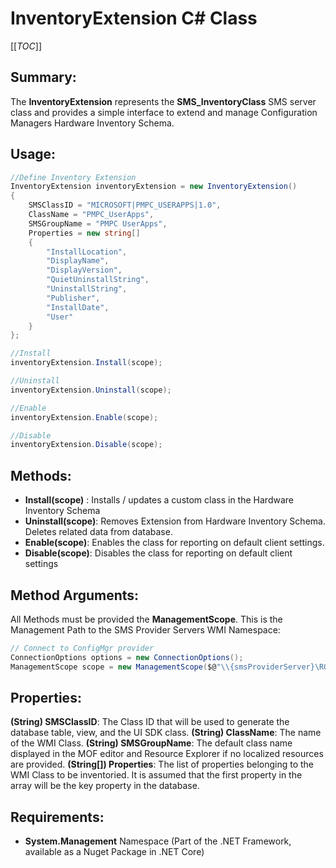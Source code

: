 # **InventoryExtension C# Class**
[[_TOC_]]
## **Summary:**
The **InventoryExtension** represents the **SMS_InventoryClass** SMS server class and provides a simple interface to extend and manage Configuration Managers Hardware Inventory Schema.

## **Usage:**
                
```csharp
//Define Inventory Extension
InventoryExtension inventoryExtension = new InventoryExtension()
{
    SMSClassID = "MICROSOFT|PMPC_USERAPPS|1.0",
    ClassName = "PMPC_UserApps",
    SMSGroupName = "PMPC UserApps",
    Properties = new string[]
    {
        "InstallLocation",
        "DisplayName",
        "DisplayVersion",
        "QuietUninstallString",
        "UninstallString",
        "Publisher",
        "InstallDate",
        "User"
    }
};

//Install
inventoryExtension.Install(scope);

//Uninstall
inventoryExtension.Uninstall(scope);

//Enable
inventoryExtension.Enable(scope);

//Disable
inventoryExtension.Disable(scope);
```


## **Methods:**

- **Install(scope)** : Installs / updates a custom class in the Hardware Inventory Schema
- **Uninstall(scope)**: Removes Extension from Hardware Inventory Schema. Deletes related data from database.
- **Enable(scope)**: Enables the class for reporting on default client settings.
- **Disable(scope)**:	Disables the class for reporting on default client settings

## **Method Arguments:**
All Methods must be provided the **ManagementScope**. This is the Management Path to the SMS Provider Servers WMI Namespace:
```csharp
// Connect to ConfigMgr provider
ConnectionOptions options = new ConnectionOptions();
ManagementScope scope = new ManagementScope($@"\\{smsProviderServer}\ROOT\SMS\site_{siteCode}", options);
```

## **Properties:**
**(String) SMSClassID**: The Class ID that will be used to generate the database table, view, and the UI SDK class.
**(String) ClassName**: The name of the WMI Class. 
**(String) SMSGroupName**: The default class name displayed in the MOF editor and Resource Explorer if no localized resources are provided.
**(String[]) Properties**: The list of properties belonging to the WMI Class to be inventoried. It is assumed that the first property in the array will be the key property in the database.

## **Requirements:**
- **System.Management** Namespace (Part of the .NET Framework, available as a Nuget Package in .NET Core)

